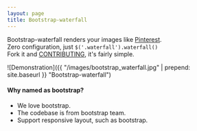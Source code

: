 ```yaml
---
layout: page
title: Bootstrap-waterfall
---
```


Bootstrap-waterfall renders your images like [Pinterest](https://www.pinterest.com/).  
Zero configuration, just `$('.waterfall').waterfall()`  
Fork it and [CONTRIBUTING](https://github.com/Mystist/bootstrap-waterfall/blob/master/CONTRIBUTING.md), it's fairly simple.

![Demonstration]({{ "/images/bootstrap_waterfall.jpg" | prepend: site.baseurl }} "Bootstrap-waterfall")

#### Why named as bootstrap?
- We love bootstrap.
- The codebase is from bootstrap team.
- Support responsive layout, such as bootstrap.
